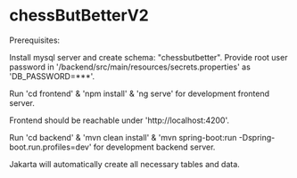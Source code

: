 # chessButBetterV2

Prerequisites:

Install mysql server and create schema: "chessbutbetter". Provide root user password in '/backend/src/main/resources/secrets.properties' as 'DB_PASSWORD=***'.
 
Run 'cd frontend' & 'npm install' & 'ng serve' for development frontend server.

Frontend should be reachable under 'http://localhost:4200'.

Run 'cd backend' & 'mvn clean install' & 'mvn spring-boot:run -Dspring-boot.run.profiles=dev' for development backend server.

Jakarta will automatically create all necessary tables and data.